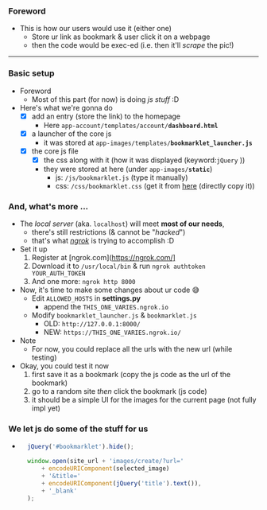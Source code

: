 
### Foreword 
- This is how our users would use it (either one)
    - Store ur link as bookmark & user click it on a webpage 
    - then the code would be exec-ed (i.e. then it'll *scrape* the pic!)

----------

### Basic setup 
- Foreword 
    - Most of this part (for now) is doing *js stuff* :D
- Here's what we're gonna do 
    - [x] add an entry (store the link) to the homepage 
        - Here ```app-account/templates/account/```**```dashboard.html```**
    - [x] a launcher of the core js 
        - it was stored at ```app-images/templates/```**```bookmarklet_launcher.js```**
    - [x] the core js file 
        - [x] the css along with it (how it was displayed (keyword:```jQuery``` ))
        - they were stored at here (under ```app-images/```**```static```**)
            - js: ```/js/bookmarklet.js``` (type it manually)
            - css: ```/css/bookmarklet.css``` (get it from [here](https://github.com/PacktPublishing/Django-2-by-Example/blob/master/Chapter05/bookmarks/images/static/css/bookmarklet.css) (directly copy it))
            
### And, what's more ...
- The *local server* (aka. ```localhost```) will meet **most of our needs**, 
    - there's still restrictions (& cannot be "*hacked*")
    - that's what [*ngrok*](https://ngrok.com/) is trying to accomplish :D
- Set it up
    1. Register at [ngrok.com](https://ngrok.com/]
    2. Download it to ```/usr/local/bin``` & run ```ngrok authtoken YOUR_AUTH_TOKEN```
    3. And one more: ```ngrok http 8000```
- Now, it's time to make some changes about ur code 😅
    - Edit ```ALLOWED_HOSTS``` in **settings.py**
        - append the ```THIS_ONE_VARIES.ngrok.io```
    - Modify ```bookmarklet_launcher.js``` & ```bookmarklet.js```
        - OLD: ```http://127.0.0.1:8000/```
        - NEW: ```https://THIS_ONE_VARIES.ngrok.io/```
- Note
    - For now, you could replace all the urls with the new url (while testing)
- Okay, you could test it now
    1. first save it as a bookmark (copy the js code as the url of the bookmark)
    2. go to a random site *then* click the bookmark (js code)
    3. it should be a simple UI for the images for the current page (not fully impl yet)
    
### We let js do some of the stuff for us 
- ```javascript
    jQuery('#bookmarklet').hide();

    window.open(site_url + 'images/create/?url='
        + encodeURIComponent(selected_image)
        + '&title='
        + encodeURIComponent(jQuery('title').text()),
        + '_blank'
    );
```